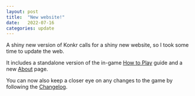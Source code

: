 ```yaml
---
layout: post
title:  "New website!"
date:   2022-07-16
categories: update
---
```


A shiny new version of Konkr calls for a shiny new website, so I took some time to update the web.

It includes a standalone version of the in-game [How to Play](/how-to-play) guide and a new [About](/about) page.

You can now also keep a closer eye on any changes to the game by following the [Changelog](/changelog).
